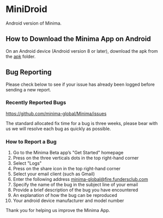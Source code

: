 # MiniDroid

Android version of Minima.

## How to Download the Minima App on Android 

On an Android device (Android version 8 or later), download the apk from the [apk](/apk) folder. 

## Bug Reporting

Please check below to see if your issue has already been logged before sending a new report.

### Recently Reported Bugs

https://github.com/minima-global/Minima/issues

The standard allocated fix time for a bug is three weeks, please bear with us we will resolve each bug as quickly as possible.

### How to Report a Bug

1. Go to the Minima Beta app’s "Get Started" homepage 
2. Press on the three verticals dots in the top right-hand corner 
3. Select "Logs" 
4. Press on the share icon in the top right-hand corner
5. Select your email client (such as Gmail) 
6. Enter the following address minima-global@fire.fundersclub.com
7. Specify the name of the bug in the subject line of your email
8. Provide a brief description of the bug you have encountered 
9. An explanation of how the bug can be reproduced
10. Your android device manufacturer and model number 

Thank you for helping us improve the Minima App. 



